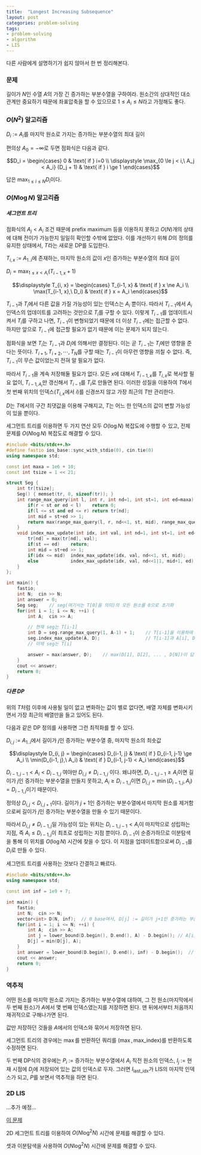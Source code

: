 ```yaml
---
title:  "Longest Increasing Subsequence"
layout: post
categories: problem-solving
tags:
- problem-solving
- algorithm
- LIS
---
```


다른 사람에게 설명하기가 쉽지 않아서 한 번 정리해본다.




### 문제
길이가 $N$인 수열 $A$의 가장 긴 증가하는 부분수열을 구하여라.
원소간의 상대적인 대소관계만 중요하기 때문에 좌표압축을 할 수 있으므로 $1 \le A_i \le N$라고 가정해도 좋다.



### $O(N^2)$ 알고리즘
$D_i$ := $A_i$를 마지막 원소로 가지는 증가하는 부분수열의 최대 길이

편의상 $A_0 = -\infty$로 두면 점화식은 다음과 같다.

$$D_i = \begin{cases}
	0 & \text{ if } i=0 \\
	\displaystyle \max_{0 \le j < i,\  A_j < A_i} (D_j + 1) & \text{ if } i \ge 1
\end{cases}$$

답은 $\displaystyle \max_{1 \le i \le N} D_i$이다.



### $O(N \log N)$ 알고리즘
##### 세그먼트 트리

점화식의 $A_j < A_i$ 조건 때문에 prefix maximum 등을 이용하지 못하고 $O(N)$개의 상태에 대해 전이가 가능한지 일일히 확인할 수밖에 없었다. 이를 개선하기 위해 $D$의 정의를 유지한 상태에서, $T$라는 새로운 DP를 도입한다.



$T_{i, x}$ :=  $A_{1..i}$에 존재하는, 마지막 원소의 값이 $x$인 증가하는 부분수열의 최대 길이

$\displaystyle D_i = \max_{1 \le x < A_i} (T_{i-1, x} + 1)$

$$\displaystyle T_{i, x} = \begin{cases}
	T_{i-1, x} & \text{ if } x \ne A_i \\
	\max(T_{i-1, x},\  D_i) & \text{ if } x = A_i
\end{cases}$$



$T_{i-1}$과 $T_i$에서 다른 값을 가질 가능성이 있는 인덱스는 $A_i$ 뿐이다. 따라서 $T_{i-1}$에서 $A_i$ 인덱스의 업데이트를 고려하는 것만으로 $T_i$를 구할 수 있다. 이렇게 $T_{i-1}$를 업데이트시켜서 $T_i$를 구하고 나면, $T_{i-1}$이 변형되었기 때문에 더 이상 $T_{i-1}$에는 접근할 수 없다. 하지만 앞으로 $T_{i-1}$에 접근할 필요가 없기 때문에 이는 문제가 되지 않는다.

점화식을 보면 $T_i$는 $T_{i-1}$과 $D_i$에 의해서만 결정된다. 이는 곧 $T_{i-1}$는 $T_i$에만 영향을 준다는 뜻이다. $T_{i+1}, T_{i+2}, \cdots , T_{N}$를 구할 때는 $T_{i-1}$이 아무런 영향을 끼칠 수 없다. 즉, $T_{i-1}$이 무슨 값이었는지 전혀 알 필요가 없다.

따라서 $T_{i-1}$을 계속 저장해둘 필요가 없다. 모든 $x$에 대해서 $T_{i-1, x}$를 $T_{i,x}$로 복사할 필요 없이, $T_{i-1, A_i}$만 갱신해서 $T_{i-1}$를 $T_i$로 만들면 된다. 이러한 성질을 이용하여 $T$에서 첫 번째 위치의 인덱스($T_{i, x}$에서 $i$)를 신경쓰지 않고 가장 최근의 $T$만 관리한다.



$D$는 $T$에서의 구간 최댓값을 이용해 구해지고, $T$는 어느 한 인덱스의 값이 변할 가능성이 있을 뿐이다.

세그먼트 트리를 이용하면 두 가지 연산 모두 $O(\log N)$ 복잡도에 수행할 수 있고, 전체 문제를 $O(N \log N)$ 복잡도로 해결할 수 있다.

```c++
#include <bits/stdc++.h>
#define fastio ios_base::sync_with_stdio(0), cin.tie(0)
using namespace std;

const int maxa = 1e6 + 10;
const int tsize = 1 << 21;

struct Seg {
	int tr[tsize];
	Seg() { memset(tr, 0, sizeof(tr)); }
	int range_max_query(int l, int r, int nd=1, int st=1, int ed=maxa) {
		if(r < st or ed < l)	return 0;
		if(l <= st and ed <= r)	return tr[nd];
		int mid = st+ed >> 1;
		return max(range_max_query(l, r, nd<<1, st, mid), range_max_query(l, r, nd<<1|1, mid+1, ed));
	}
	void index_max_update(int idx, int val, int nd=1, int st=1, int ed=maxa) {
		tr[nd] = max(tr[nd], val);
		if(st == ed)	return;
		int mid = st+ed >> 1;
		if(idx <= mid)	index_max_update(idx, val, nd<<1, st, mid);
		else			index_max_update(idx, val, nd<<1|1, mid+1, ed);
	}
};

int main() {
	fastio;
	int N;	cin >> N;
	int answer = 0;
	Seg seg;	// seg(여기서는 T[0]을 의미)의 모든 원소를 0으로 초기화
	for(int i = 1; i <= N; ++i) {
		int A;	cin >> A;

		// 현재 seg는 T[i-1]
		int D = seg.range_max_query(1, A-1) + 1;	// T[i-1]을 이용하여 D[i]를 구함
		seg.index_max_update(A, D);					// T[i-1]과 A[i], D[i]를 이용하여 T[i-1]을 T[i]로 업데이트
		// 이제 seg는 T[i]

		answer = max(answer, D);	// max(D[1], D[2], ... , D[N])이 답
	}
	cout << answer;
	return 0;
}
```





##### 다른 DP

위의 $T$처럼 이후에 사용될 일이 없고 변화하는 값이 별로 없다면, 배열 자체를 변화시키면서 가장 최근의 배열만을 들고 있어도 된다.

다음과 같은 DP 정의를 사용하면 그런 최적화를 할 수 있다.



$D_{i, j}$ := $A_{1..i}$에서 길이가 $j$인 증가하는 부분수열 중, 마지막 원소의 최솟값

$$\displaystyle D_{i, j} = \begin{cases}
	D_{i-1, j} & \text{ if } D_{i-1, j-1} \ge A_i \\
	\min(D_{i-1, j},\  A_i) & \text{ if } D_{i-1, j-1} < A_i
\end{cases}$$



$D_{i-1, j-1} < A_i < D_{i-1, j}$ 여야만 $D_{i, j} \ne D_{i-1, j}$ 이다. 왜냐하면, $D_{i-1, j-1} \ge A_i$이면 길이가 $j$인 증가하는 부분수열을 만들지 못하고, $A_i \ge D_{i-1, j}$이면 $D_{i, j}=\min(D_{i-1, j},A_i)=D_{i-1, j}$이기 때문이다.

정의상 $D_{i, j} < D_{i, j+1}$이다. 길이가 $j+1$인 증가하는 부분수열에서 마지막 원소를 제거함으로써 길이가 $j$인 증가하는 부분수열을 만들 수 있기 때문이다.

따라서 $D_{i, j} \ne D_{i-1, j}$일 가능성이 있는 위치는 $D_{i-1, j-1} < A_i$이 마지막으로 성립하는 지점, 즉 $A_i \le D_{i-1, j}$이 최초로 성립하는 지점 뿐이다. $D_{i-1}$이 순증가하므로 이분탐색을 통해 이 위치를 $O(\log N)$ 시간에 찾을 수 있다. 이 지점을 업데이트함으로써 $D_{i-1}$를 $D_i$로 만들 수 있다.

세그먼트 트리를 사용하는 것보다 간결하고 빠르다.

```c++
#include <bits/stdc++.h>
using namespace std;

const int inf = 1e9 + 7;

int main() {
	fastio;
	int N;	cin >> N;
	vector<int> D(N, inf);	// 0 base여서, D[j] := 길이가 j+1인 증가하는 부분수열 중, 마지막 원소의 최솟값
	for(int i = 1; i <= N; ++i) {
		int A;	cin >> A;
		int j = lower_bound(D.begin(), D.end(), A) - D.begin();	// A[i] <= D[j]이 성립하는 가장 작은 j
		D[j] = min(D[j], A);
	}
	int answer = lower_bound(D.begin(), D.end(), inf) - D.begin();	// inf가 아닌 값의 개수
	cout << answer;
	return 0;
}
```





### 역추적

어떤 원소를 마지막 원소로 가지는 증가하는 부분수열에 대하여, 그 전 원소(마지막에서 두 번째 원소)가 $A$에서 몇 번째 인덱스였는지를 저장하면 된다. 맨 뒤에서부터 처음까지 재귀적으로 구해나가면 된다.

값만 저장하던 것들을 $A$에서의 인덱스와 묶어서 저장하면 된다.

세그먼트 트리의 경우에는 $\max$를 반환하던 쿼리를 $(\max, \text{max\_index})$를 반환하도록 수정하면 된다.

두 번째 DP식의 경우에는 $P_i$ := 증가하는 부분수열에서 $A_i$ 직전 원소의 인덱스, $I_j$ := 현재 시점에 $D_j$에 저장되어 있는 값의 인덱스로 두자. 그러면 $I_{\text{last\_idx}}$가 LIS의 마지막 인덱스가 되고, $P$를 보면서 역추적을 하면 된다.





### 2D LIS

...추가 예정...

[이 문제](https://www.acmicpc.net/problem/15977)

2D 세그먼트 트리를 이용하여 $O(N \log^2 N)$ 시간에 문제를 해결할 수 있다.

셋과 이분탐색을 사용하여 $O(N \log ^2 N)$ 시간에 문제를 해결할 수 있다.
